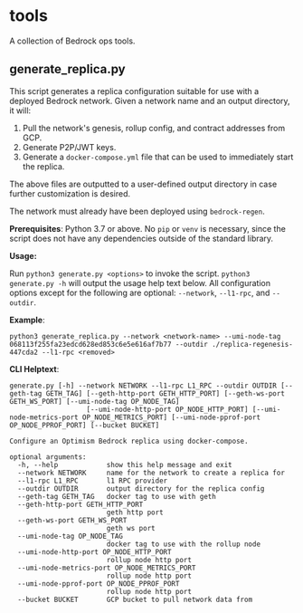 # tools

A collection of Bedrock ops tools.

## generate_replica.py

This script generates a replica configuration suitable for use with a deployed Bedrock network. Given a network name and an output directory, it will:

1. Pull the network's genesis, rollup config, and contract addresses from GCP.
2. Generate P2P/JWT keys.
3. Generate a `docker-compose.yml` file that can be used to immediately start the replica.

The above files are outputted to a user-defined output directory in case further customization is desired.

The network must already have been deployed using `bedrock-regen`.

**Prerequisites**: Python 3.7 or above. No `pip` or `venv` is necessary, since the script does not have any dependencies outside of the standard library.

**Usage:**

Run `python3 generate.py <options>` to invoke the script. `python3 generate.py -h` will output the usage help text below. All configuration options except for the following are optional: `--network`, `--l1-rpc`, and `--outdir`.

**Example**:

```
python3 generate_replica.py --network <network-name> --umi-node-tag 068113f255fa23edcd628ed853c6e5e616af7b77 --outdir ./replica-regenesis-447cda2 --l1-rpc <removed>
```

**CLI Helptext**:

```
generate.py [-h] --network NETWORK --l1-rpc L1_RPC --outdir OUTDIR [--geth-tag GETH_TAG] [--geth-http-port GETH_HTTP_PORT] [--geth-ws-port GETH_WS_PORT] [--umi-node-tag OP_NODE_TAG]
                   [--umi-node-http-port OP_NODE_HTTP_PORT] [--umi-node-metrics-port OP_NODE_METRICS_PORT] [--umi-node-pprof-port OP_NODE_PPROF_PORT] [--bucket BUCKET]

Configure an Optimism Bedrock replica using docker-compose.

optional arguments:
  -h, --help            show this help message and exit
  --network NETWORK     name for the network to create a replica for
  --l1-rpc L1_RPC       l1 RPC provider
  --outdir OUTDIR       output directory for the replica config
  --geth-tag GETH_TAG   docker tag to use with geth
  --geth-http-port GETH_HTTP_PORT
                        geth http port
  --geth-ws-port GETH_WS_PORT
                        geth ws port
  --umi-node-tag OP_NODE_TAG
                        docker tag to use with the rollup node
  --umi-node-http-port OP_NODE_HTTP_PORT
                        rollup node http port
  --umi-node-metrics-port OP_NODE_METRICS_PORT
                        rollup node http port
  --umi-node-pprof-port OP_NODE_PPROF_PORT
                        rollup node http port
  --bucket BUCKET       GCP bucket to pull network data from

```
